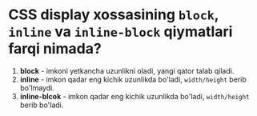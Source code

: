 # CSS display xossasining `block`, `inline` va `inline-block` qiymatlari farqi nimada?

1. **block** - imkoni yetkancha uzunlikni oladi, yangi qator talab qiladi.
2. **inline** - imkon qadar eng kichik uzunlikda bo'ladi, `width/height` berib bo'lmaydi.
3. **inline-blcok** - imkon qadar eng kichik uzunlikda bo'ladi, `width/height` berib bo'ladi.
